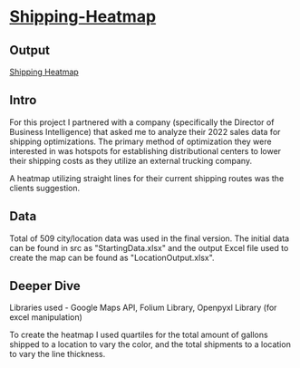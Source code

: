 # [Shipping-Heatmap](https://scottmorical.github.io/Shipping-Heatmap/)
## Output
[Shipping Heatmap](https://scottmorical.github.io/Shipping-Heatmap/)

## Intro
For this project I partnered with a company (specifically the Director of Business Intelligence) that asked me to analyze their 2022 sales data for shipping optimizations. The primary method of optimization they were interested in was hotspots for establishing distributional centers to lower their shipping costs as they utilize an external trucking company. 

A heatmap utilizing straight lines for their current shipping routes was the clients suggestion.

## Data
Total of 509 city/location data was used in the final version. The initial data can be found in src as "StartingData.xlsx" and the output Excel file used to create the map can be found as "LocationOutput.xlsx".


## Deeper Dive
Libraries used - Google Maps API, Folium Library, Openpyxl Library (for excel manipulation)

To create the heatmap I used quartiles for the total amount of gallons shipped to a location to vary the color, and the total shipments to a location to vary the line thickness.
